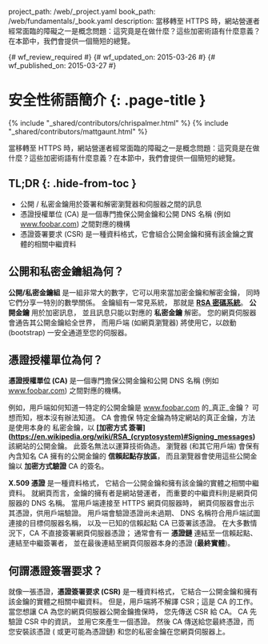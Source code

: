project_path: /web/_project.yaml
book_path: /web/fundamentals/_book.yaml
description: 當移轉至 HTTPS 時，網站營運者經常面臨的障礙之一是概念問題：這究竟是在做什麼？這些加密術語有什麼意義？在本節中，我們會提供一個簡短的總覽。

{# wf_review_required #}
{# wf_updated_on: 2015-03-26 #}
{# wf_published_on: 2015-03-27 #}

# 安全性術語簡介 {: .page-title }

{% include "_shared/contributors/chrispalmer.html" %}
{% include "_shared/contributors/mattgaunt.html" %}



當移轉至 HTTPS 時，網站營運者經常面臨的障礙之一是概念問題：這究竟是在做什麼？這些加密術語有什麼意義？在本節中，我們會提供一個簡短的總覽。

## TL;DR {: .hide-from-toc }
- 公開 / 私密金鑰用於簽署和解密瀏覽器和伺服器之間的訊息
- 憑證授權單位 (CA) 是一個專門擔保公開金鑰和公開 DNS 名稱 (例如 www.foobar.com) 之間對應的機構
- 憑證簽署要求 (CSR) 是一種資料格式，它會組合公開金鑰和擁有該金鑰之實體的相關中繼資料



## 公開和私密金鑰組為何？

**公開/私密金鑰組** 是一組非常大的數字，它可以用來當加密金鑰和解密金鑰，
同時它們分享一特別的數學關係。
 金鑰組有一常見系統，
那就是 **[RSA 密碼系統](https://en.wikipedia.org/wiki/RSA_(cryptosystem))**。 **公開金鑰**
 用於加密訊息，
並且訊息只能以對應的 **私密金鑰** 解密。 您的網頁伺服器會通告其公開金鑰給全世界，
而用戶端 (如網頁瀏覽器) 將使用它，以啟動 (bootstrap) 一安全通道至您的伺服器。


## 憑證授權單位為何？

**憑證授權單位 (CA)** 是一個專門擔保公開金鑰和公開 DNS 名稱 (例如 www.foobar.com) 之間對應的機構。

例如，用戶端如何知道一特定的公開金鑰是 www.foobar.com 的_真正_金鑰？
可想而知，根本沒有辦法知道。 CA 會擔保
特定金鑰為特定網站的真正金鑰，方法是使用本身的
私密金鑰，以 **[加密方式
簽署] (https://en.wikipedia.org/wiki/RSA_(cryptosystem)#Signing_messages)** 該網站的公開金鑰。
 此簽名無法以運算技術偽造。
瀏覽器 (和其它用戶端) 會保有內含知名 CA 擁有的公開金鑰的 **信賴起點存放區**，
而且瀏覽器會使用這些公開金鑰以 **加密方式驗證** CA 的簽名。


**X.509 憑證** 是一種資料格式，
它結合一公開金鑰和擁有該金鑰的實體之相關中繼資料。 就網頁而言，金鑰的擁有者是網站營運者，
而重要的中繼資料則是網頁伺服器的 DNS 名稱。
 當用戶端連接至 HTTPS 網頁伺服器時，
網頁伺服器會出示其憑證，供用戶端驗證。 用戶端會驗證憑證尚未過期、
DNS 名稱符合用戶端試圖連接的目標伺服器名稱，
以及一已知的信賴起點 CA 已簽署該憑證。
 在大多數情況下，CA 不直接簽署網頁伺服器憑證；
通常會有一 **憑證鏈** 連結至一信賴起點、連結至中繼簽署者，
並在最後連結至網頁伺服器本身的憑證 (**最終實體**)。


## 何謂憑證簽署要求？

就像一張憑證，**憑證簽署要求 (CSR)** 是一種資料格式，
它結合一公開金鑰和擁有該金鑰的實體之相關中繼資料。
 但是，用戶端將不解譯 CSR；這是 CA 的工作。 當您想讓 CA 為您的網頁伺服器公開金鑰擔保時，
您先傳送 CSR 給 CA。 CA 先驗證 CSR 中的資訊，
並用它來產生一個憑證。
然後 CA 傳送給您最終憑證，而您安裝該憑證 (
或更可能為憑證鏈) 和您的私密金鑰在您網頁伺服器上。

